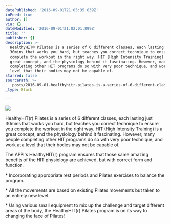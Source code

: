 ```yaml
---
datePublished: '2016-09-01T21:05:35.639Z'
inFeed: true
author: []
via: {}
dateModified: '2016-09-01T21:02:01.899Z'
title: ''
publisher: {}
description: >-
  HealthyHIT® Pilates is a series of 6 different classes, each lasting just
  30mins that works you hard, but teaches you correct technique to ensure you
  complete the workout in the right way. HIT (High Intensity Training) is a
  great concept, and the physiology behind it fascinating. However, many people
  completing other HIT programs do so with very poor technique, and work at a
  level that their bodies may not be capable of.
starred: false
sourcePath: >-
  _posts/2016-09-01-healthyhitr-pilates-is-a-series-of-6-different-classes-each.md
_type: Blurb

---
```

![](https://the-grid-user-content.s3-us-west-2.amazonaws.com/5455581f-c0f1-4142-85df-5f8cb8958c00.jpg)

HealthyHIT(r) Pilates is a series of 6 different classes, each lasting just 30mins that works you hard, but teaches you correct technique to ensure you complete the workout in the right way. HIT (High Intensity Training) is a great concept, and the physiology behind it fascinating. However, many people completing other HIT programs do so with very poor technique, and work at a level that their bodies may not be capable of.

The APPI's HealthyHIT(r) program ensures that those same amazing benefits of the HIT physiology are achieved, but with correct form and function.

\* Incorporating appropriate rest periods and Pilates exercises to balance the program.

\* All the movements are based on existing Pilates movements but taken to an entirely new level.

\* Using various small equipment to mix up the challenge and target different areas of the body, the HealthyHIT(r) Pilates program is on its way to changing the face of Pilates!